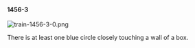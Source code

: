 #### 1456-3
![train-1456-3-0.png](https://github.com/lil-lab/nlvr/raw/master/nlvr/train/images/0/train-1456-3-0.png "train-1456-3-0.png")

There is at least one blue circle closely touching a wall of a box.
